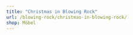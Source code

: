 ```yaml
---
title: "Christmas in Blowing Rock"
url: /blowing-rock/christmas-in-blowing-rock/
shop: Möbel
---
```

